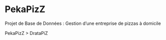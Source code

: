 # PekaPizZ
Projet de Base de Données : Gestion d’une entreprise de pizzas à domicile

PekaPizZ > DrataPiZ
